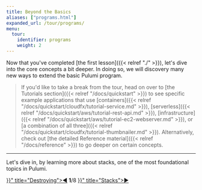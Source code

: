 ```yaml
---
title: Beyond the Basics
aliases: ["programs.html"]
expanded_url: /tour/programs/
menu:
  tour:
    identifier: programs
    weight: 2
---
```


Now that you've completed [the first lesson]({{< relref "./" >}}), let's dive into the core concepts a bit deeper.  In doing
so, we will discovery many new ways to extend the basic Pulumi program.

> If you'd like to take a break from the tour, head on over to [the Tutorials section]({{< relref "/docs/quickstart" >}}) to see specific
> example applications that use [containers]({{< relref "/docs/quickstart/cloudfx/tutorial-service.md" >}}),
> [serverless]({{< relref "/docs/quickstart/aws/tutorial-rest-api.md" >}}), [infrastructure]({{< relref "/docs/quickstart/aws/tutorial-ec2-webserver.md" >}}), or
> [a combination of all three]({{< relref "/docs/quickstart/cloudfx/tutorial-thumbnailer.md" >}}).  Alternatively, check out
> [the detailed Reference material]({{< relref "/docs/reference" >}}) to go deeper on certain concepts.

***

Let's dive in, by learning more about stacks, one of the most foundational topics in Pulumi.

<div class="tour-nav">
    <a class="tour-button enabled" href="{{< relref "basics-destroying.md" >}}" title="Destroying">◀</a>
    <span class="tour-index"><strong>1</strong>/8</span>
    <a class="tour-button enabled" href="{{< relref "programs-stacks.md" >}}" title="Stacks">▶</a>
</div>
